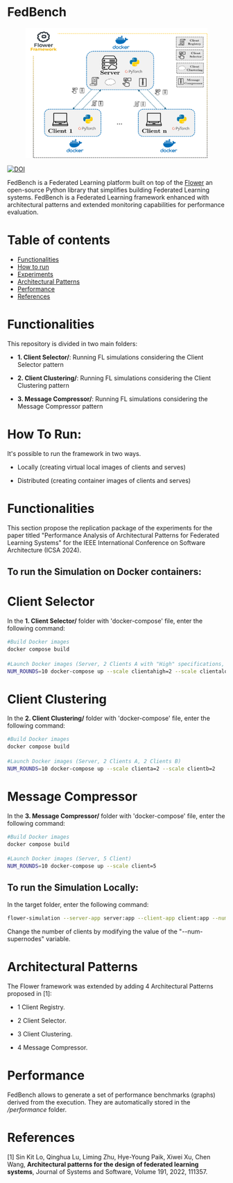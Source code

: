 # FedBench

<p align="center">
<img src="img/ArchitectureEval.png" width="420px" height="300px"/>
</p>

[![DOI](https://zenodo.org/badge/DOI/10.5281/zenodo.12671621.svg)](https://doi.org/10.5281/zenodo.12671621)


FedBench is a Federated Learning platform built on top of the [Flower](https://github.com/adap/flower) an open-source Python library that simplifies building Federated Learning systems.
FedBench is a Federated Learning framework enhanced with architectural patterns and extended monitoring capabilities for performance evaluation.

# Table of contents
<!--ts-->
   * [Functionalities](#functionalities)
   * [How to run](#how-to-run)
   * [Experiments](#experiments)
   * [Architectural Patterns](#architecturalpatterns)
   * [Performance](#performance)
   * [References](#references)
   
# Functionalities

This repository is divided in two main folders:

- __1. Client Selector/__: Running FL simulations considering the Client Selector pattern

- __2. Client Clustering/__: Running FL simulations considering the Client Clustering pattern

- __3. Message Compressor/__: Running FL simulations considering the Message Compressor pattern

# How To Run:

It's possible to run the framework in two ways. 

- Locally (creating virtual local images of clients and serves)

- Distributed (creating container images of clients and serves)


# Functionalities

This section propose the replication package of the experiments for the paper titled "Performance Analysis of Architectural Patterns
for Federated Learning Systems" for the IEEE International Conference on Software Architecture (ICSA 2024).

## To run the Simulation on Docker containers:

# Client Selector

In the __1. Client Selector/__ folder with 'docker-compose' file, enter the following command:

```bash
#Build Docker images
docker compose build

#Launch Docker images (Server, 2 Clients A with "High" specifications, 2 Client A with "Low" specifications
NUM_ROUNDS=10 docker-compose up --scale clientahigh=2 --scale clientalow=2
```

# Client Clustering

In the __2. Client Clustering/__ folder with 'docker-compose' file, enter the following command:

```bash
#Build Docker images
docker compose build

#Launch Docker images (Server, 2 Clients A, 2 Clients B)
NUM_ROUNDS=10 docker-compose up --scale clienta=2 --scale clientb=2
```

# Message Compressor

In the __3. Message Compressor/__ folder with 'docker-compose' file, enter the following command:

```bash
#Build Docker images
docker compose build

#Launch Docker images (Server, 5 Client)
NUM_ROUNDS=10 docker-compose up --scale client=5
```

## To run the Simulation Locally:

In the target folder, enter the following command:

```bash
flower-simulation --server-app server:app --client-app client:app --num-supernodes 2 
```
Change the number of clients by modifying the value of the "--num-supernodes" variable.

# Architectural Patterns

The Flower framework was extended by adding 4 Architectural Patterns proposed in [1]:

- 1 Client Registry.

- 2 Client Selector.

- 3 Client Clustering.

- 4 Message Compressor.

# Performance

FedBench allows to generate a set of performance benchmarks (graphs) derived from the execution.
They are automatically stored in the _/performance_ folder.

# References

[1] Sin Kit Lo, Qinghua Lu, Liming Zhu, Hye-Young Paik, Xiwei Xu, Chen Wang,
**Architectural patterns for the design of federated learning systems**,
Journal of Systems and Software, Volume 191, 2022, 111357.
